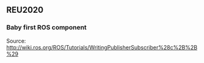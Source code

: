 ## REU2020
### Baby first ROS component
Source: http://wiki.ros.org/ROS/Tutorials/WritingPublisherSubscriber%28c%2B%2B%29

